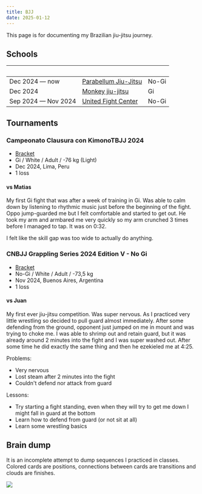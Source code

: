 ```yaml
---
title: BJJ
date: 2025-01-12
---
```


This page is for documenting my Brazilian jiu-jitsu journey.

<!--
- if guillotine then keep the head on the other side
- on side control when in the armpit not only push but drag the armpit as well for more pressure
-->

## Schools

|   |   |   |
| --- | --- | --- |
| Dec 2024 — now | [Parabellum Jiu-Jitsu](https://www.instagram.com/parabellum.bjj) | No-Gi |
| Dec 2024 | [Monkey jiu-jitsu](https://monkeybjj.com/) | Gi |
| Sep 2024 — Nov 2024 | [United Fight Center](https://unitedfightcenter.com/) | No-Gi |

## Tournaments

### Campeonato Clausura con KimonoTBJJ 2024

- [Bracket](https://smoothcomp.com/en/event/20510/bracket/1243117)
- Gi / White / Adult / -76 kg (Light)
- Dec 2024, Lima, Peru
- 1 loss

#### vs Matias

My first Gi fight that was after a week of training in Gi. Was able to calm down by listening to rhythmic music just before the beginning of the fight. Oppo jump-guarded me but I felt comfortable and started to get out. He took my arm and armbared me very quickly so my arm crunched 3 times before I managed to tap. It was on 0:32.

I felt like the skill gap was too wide to actually do anything.

### CNBJJ Grappling Series 2024 Edition V - No Gi

- [Bracket](https://cnbjj.smoothcomp.com/en/event/16329/bracket/1224733)
- No-Gi / White / Adult / -73,5 kg
- Nov 2024, Buenos Aires, Argentina
- 1 loss

#### vs Juan

My first ever jiu-jitsu competition. Was super nervous. As I practiced very little wrestling so decided to pull guard almost immediately. After some defending from the ground, opponent just jumped on me in mount and was trying to choke me. I was able to shrimp out and retain guard, but it was already around 2 minutes into the fight and I was super washed out. After some time he did exactly the same thing and then he ezekieled me at 4:25.

Problems:

- Very nervous
- Lost steam after 2 minutes into the fight
- Couldn't defend nor attack from guard

Lessons:

- Try starting a fight standing, even when they will try to get me down I might fall in guard at the bottom
- Learn how to defend from guard (or not sit at all)
- Learn some wrestling basics

## Brain dump

It is an incomplete attempt to dump sequences I practiced in classes. Colored cards are positions, connections between cards are transitions and clouds are finishes.

![](./images/bjj.svg)

